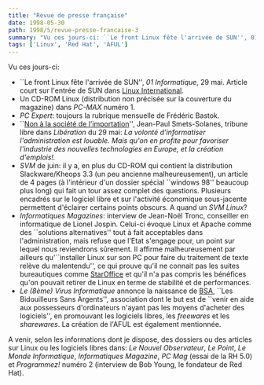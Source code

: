 ```yaml
---
title: "Revue de presse française"
date: 1998-05-30
path: 1998/5/revue-presse-francaise-3
summary: "Vu ces jours-ci: ``Le front Linux fête l'arrivée de SUN'', 01 Informatique, 29 mai."
tags: ['Linux', 'Red Hat', 'AFUL']
---
```


<P>
Vu ces jours-ci:
</P>

<UL>

<LI>``Le front Linux fête l'arrivée de SUN'', <EM>01
Informatique</EM>, 29 mai. Article court sur l'entrée de SUN dans <A HREF="http://www.li.org/">Linux International</A>.
<LI>Un CD-ROM Linux (distribution non précisée sur la couverture du
magazine) dans <EM>PC-MAX</EM> numéro 1.
<LI><EM>PC Expert</EM>: toujours la rubrique mensuelle de Frédéric
Bastok.
<LI>``<A HREF="http://www.liberation.fr/multi/tribunes.html">Non à la
société de l'importation</A>'', Jean-Paul Smets-Solanes, tribune libre
dans <EM>Libération</EM> du 29 mai: <EM>La volonté d'informatiser
l'administration est louable. Mais qu'on en profite pour favoriser
l'industrie des nouvelles technologies en Europe, et la création
d'emplois!.</EM>
<LI><EM>SVM</EM> de juin: il y a, en plus du CD-ROM qui contient la
distribution Slackware/Kheops 3.3 (un peu ancienne malheureusement),
un article de 4 pages (à l'intérieur d'un dossier spécial ``windows
98'' beaucoup plus long) qui fait un tour assez complet des
questions. Plusieurs encadrés sur le logiciel libre et sur l'activité
économique sous-jacente permettent d'éclairer certains points obscurs. A
quand un <EM>SVM Linux</EM>?
<LI><EM>Informatiques Magazines</EM>: interview de Jean-Noël Tronc,
conseiller en informatique de Lionel Jospin. Celui-ci évoque Linux et
Apache comme des ``solutions alternatives'' tout à fait acceptables
dans l'administration, mais refuse que l'Etat s'engage pour, un point
sur lequel nous reviendrons sûrement. Il affirme malheureusement par
ailleurs qu'``installer Linux sur son PC pour faire du traitement de texte
relève du malentendu'', ce qui prouve qu'il ne connait pas les suites
bureautiques comme <A HREF="http://www.stardivision.de/">StarOffice</A>
et qu'il n'a pas compris les bénéfices qu'on pouvait retirer de Linux
en terme de stabilité et de performances.
<LI><EM>Le (8ème) Virus Informatique</EM> annonce la naissance de
<A HREF="http://www.acbm.com/bsa/">BSA</A>, ``Les Bidouilleurs Sans
Argents'', association dont le but est de ``venir en aide aux possesseurs
d'ordinateurs n'ayant pas les moyens d'acheter des logiciels'',
en promouvant les logiciels libres, les <EM>freewares</EM> et les
<EM>sharewares</EM>. La création de l'AFUL est également mentionnée.
</UL>

<P>
A venir, selon les informations dont je dispose, des dossiers ou
des articles sur Linux ou les logiciels libres dans: <EM>Le Nouvel
Observateur</EM>, <EM>Le Point</EM>, <EM>Le Monde Informatique</EM>,
<EM>Informatiques Magazine</EM>, <EM>PC Mag</EM> (essai de la RH 5.0)
et <EM>Programmez!</EM> numéro 2 (interview de Bob Young, le fondateur
de Red Hat).
</P>


